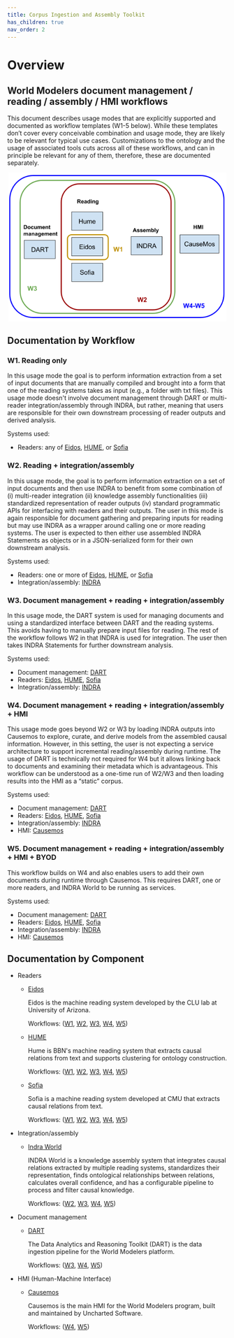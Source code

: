 ```yaml
---
title: Corpus Ingestion and Assembly Toolkit
has_children: true
nav_order: 2
---
```


# Overview
## World Modelers document management / reading / assembly / HMI workflows

This document describes usage modes that are explicitly supported and documented as workflow templates (W1-5 below). While these templates don’t cover every conceivable combination and usage mode, they are likely to be relevant for typical use cases. Customizations to the ontology and the usage of associated tools cuts across all of these workflows, and can in principle be relevant for any of them, therefore, these are documented separately.

<p align="center">
  <img src="images/workflows.png" width="500">
</p>

## Documentation by Workflow

<a id="w1"></a>
### W1. Reading only
In this usage mode the goal is to perform information extraction from a set of input documents that are manually compiled and brought into a form that one of the reading systems takes as input (e.g., a folder with txt files). This usage mode doesn't involve document management through DART or multi-reader integration/assembly through INDRA, but rather, meaning that users are responsible for their own downstream processing of reader outputs and derived analysis.

Systems used:
  * Readers: any of [Eidos](reading-assembly/eidos.html#w1), [HUME](reading-assembly/hume.html#w1), or [Sofia](reading-assembly/sofia.html#w1)

<a id="w2"></a>
### W2. Reading + integration/assembly
In this usage mode, the goal is to perform information extraction on a set of input documents and then use INDRA to benefit from some combination of (i) multi-reader integration
(ii) knowledge assembly functionalities
(iii) standardized representation of reader outputs
(iv) standard programmatic APIs for interfacing with readers and their outputs.
The user in this mode is again responsible for document gathering and preparing inputs for reading but may use INDRA as a wrapper around calling one or more reading systems. The user is expected to then either use assembled INDRA Statements as objects or in a JSON-serialized form for their own downstream analysis.

Systems used:
  * Readers: one or more of [Eidos](reading-assembly/eidos.html#w2), [HUME](reading-assembly/hume.html#w2), or [Sofia](reading-assembly/sofia.html#w2)
  * Integration/assembly: [INDRA](reading-assembly/indra.html#w2)

<a id="w3"></a>
### W3. Document management + reading + integration/assembly
In this usage mode, the DART system is used for managing documents and using a standardized interface between DART and the reading systems. This avoids having to manually prepare input files for reading. The rest of the workflow follows W2 in that INDRA is used for integration. The user then takes INDRA Statements for further downstream analysis.

Systems used:
  * Document management: [DART](reading-assembly/dart.html#w3)
  * Readers: [Eidos](reading-assembly/eidos.html#w3), [HUME](reading-assembly/hume.html#w3), [Sofia](reading-assembly/sofia.html#w3)
  * Integration/assembly: [INDRA](reading-assembly/indra.html#w3)

<a id="w4"></a>
### W4. Document management + reading + integration/assembly + HMI
This usage mode goes beyond W2 or W3 by loading INDRA outputs into Causemos to explore, curate, and derive models from the assembled causal information. However, in this setting, the user is not expecting a service architecture to support incremental reading/assembly during runtime. The usage of DART is technically not required for W4 but it allows linking back to documents and examining their metadata which is advantageous. This workflow can be understood as a one-time run of W2/W3 and then loading results into the HMI as a “static” corpus.

Systems used:
  * Document management: [DART](reading-assembly/dart.html#w4)
  * Readers: [Eidos](reading-assembly/eidos.html#w4), [HUME](reading-assembly/hume.html#w4), [Sofia](reading-assembly/sofia.html#w4)
  * Integration/assembly: [INDRA](reading-assembly/indra.html#w4)
  * HMI: [Causemos](reading-assembly/causemos.html#w4)

<a id="w5"></a>
### W5. Document management + reading + integration/assembly + HMI + BYOD
This workflow builds on W4 and also enables users to add their own documents during runtime through Causemos. This requires DART, one or more readers, and INDRA World to be running as services.

Systems used:
  * Document management: [DART](reading-assembly/dart.html#w5)
  * Readers: [Eidos](reading-assembly/eidos.html#w5), [HUME](reading-assembly/hume.html#w5), [Sofia](reading-assembly/sofia.html#w5)
  * Integration/assembly: [INDRA](reading-assembly/indra.html#w5)
  * HMI: [Causemos](reading-assembly/causemos.html#w5)

## Documentation by Component

* Readers
  * [Eidos](reading-assembly/eidos.html)

    Eidos is the machine reading system developed by the CLU lab at University of Arizona.
  
    Workflows: ([W1](reading-assembly/eidos.html#w1), [W2](reading-assembly/eidos.html#w2), [W3](reading-assembly/eidos.html#w3), [W4](reading-assembly/eidos.html#w4), [W5](reading-assembly/eidos.html#w5))

  * [HUME](reading-assembly/hume.html)
  
    Hume is BBN's machine reading system that extracts causal relations from text and supports clustering for ontology construction.
    
    Workflows: ([W1](reading-assembly/hume.html#w1), [W2](reading-assembly/hume.html#w2), [W3](reading-assembly/hume.html#w3), [W4](reading-assembly/hume.html#w4), [W5](reading-assembly/hume.html#w5))

  * [Sofia](reading-assembly/sofia.html)

    Sofia is a machine reading system developed at CMU that extracts causal relations from text.
  
    Workflows: ([W1](reading-assembly/sofia.html#w1), [W2](reading-assembly/sofia.html#w2), [W3](reading-assembly/sofia.html#w3), [W4](reading-assembly/sofia.html#w4), [W5](reading-assembly/sofia.html#w5))

* Integration/assembly
  * [Indra World](reading-assembly/indra.html)
  
    INDRA World is a knowledge assembly system that integrates causal relations extracted by multiple reading systems,
    standardizes their representation, finds ontological relationships between relations, calculates overall confidence,
    and has a configurable pipeline to process and filter causal knowledge.
  
    Workflows: ([W2](reading-assembly/indra.html#w2), [W3](reading-assembly/indra.html#w3), [W4](reading-assembly/indra.html#w4), [W5](reading-assembly/indra.html#w5))

* Document management
  * [DART](reading-assembly/dart.html)
  
    The Data Analytics and Reasoning Toolkit (DART) is the data ingestion pipeline for the World Modelers platform.
    
    Workflows: ([W3](reading-assembly/dart.html#w3), [W4](reading-assembly/dart.html#w4), [W5](reading-assembly/dart.html#w5))

* HMI (Human-Machine Interface)
  * [Causemos](reading-assembly/causemos.html)
  
    Causemos is the main HMI for the World Modelers program, built and maintained by Uncharted Software.
  
    Workflows: ([W4](reading-assembly/causemos.html#w4), [W5](reading-assembly/causemos.html#w5))
